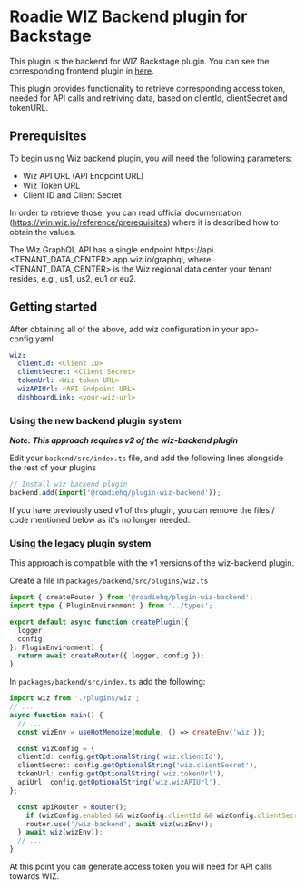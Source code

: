 # Roadie WIZ Backend plugin for Backstage

This plugin is the backend for WIZ Backstage plugin. You can see the corresponding frontend plugin in [here](../../frontend/backstage-plugin-wiz/README.md).

This plugin provides functionality to retrieve corresponding access token, needed for API calls and retriving data, based on clientId, clientSecret and tokenURL.

## Prerequisites

To begin using Wiz backend plugin, you will need the following parameters:

- Wiz API URL (API Endpoint URL)
- Wiz Token URL
- Client ID and Client Secret

In order to retrieve those, you can read official documentation (https://win.wiz.io/reference/prerequisites) where it is described how to obtain the values.

The Wiz GraphQL API has a single endpoint
https://api.<TENANT_DATA_CENTER>.app.wiz.io/graphql, where <TENANT_DATA_CENTER> is the Wiz regional data center your tenant resides, e.g., us1, us2, eu1 or eu2.

## Getting started

After obtaining all of the above, add wiz configuration in your app-config.yaml

```yaml
wiz:
  clientId: <Client ID>
  clientSecret: <Client Secret>
  tokenUrl: <Wiz token URL>
  wizAPIUrl: <API Endpoint URL>
  dashboardLink: <your-wiz-url>
```

### Using the new backend plugin system

**_Note: This approach requires v2 of the wiz-backend plugin_**

Edit your `backend/src/index.ts` file, and add the following lines alongside the rest of your plugins

```typescript
// Install wiz backend plugin
backend.add(import('@roadiehq/plugin-wiz-backend'));
```

If you have previously used v1 of this plugin, you can remove the files / code mentioned below as it's no longer needed.

### Using the legacy plugin system

This approach is compatible with the v1 versions of the wiz-backend plugin.

Create a file in `packages/backend/src/plugins/wiz.ts`

```typescript
import { createRouter } from '@roadiehq/plugin-wiz-backend';
import type { PluginEnvironment } from '../types';

export default async function createPlugin({
  logger,
  config,
}: PluginEnvironment) {
  return await createRouter({ logger, config });
}
```

In `packages/backend/src/index.ts` add the following:

```typescript
import wiz from './plugins/wiz';
// ...
async function main() {
  // ...
  const wizEnv = useHotMemoize(module, () => createEnv('wiz'));

  const wizConfig = {
  clientId: config.getOptionalString('wiz.clientId'),
  clientSecret: config.getOptionalString('wiz.clientSecret'),
  tokenUrl: config.getOptionalString('wiz.tokenUrl'),
  apiUrl: config.getOptionalString('wiz.wizAPIUrl'),
};

  const apiRouter = Router();
    if (wizConfig.enabled && wizConfig.clientId && wizConfig.clientSecret && wizConfig.tokenUrl && wizConfig.apiUrl) {
    router.use('/wiz-backend', await wiz(wizEnv));
  } await wiz(wizEnv));
  // ...
}
```

At this point you can generate access token you will need for API calls towards WIZ.

